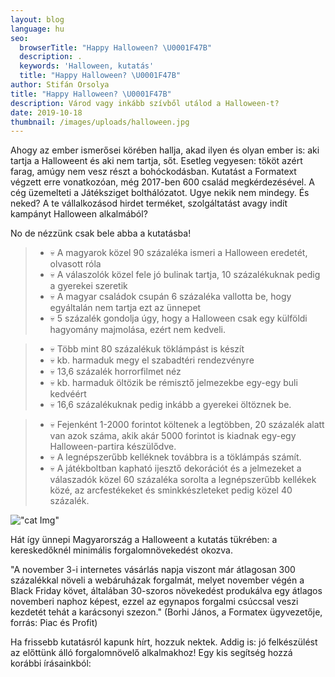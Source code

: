 ```yaml
---
layout: blog
language: hu
seo:
  browserTitle: "Happy Halloween? \U0001F47B"
  description: .
  keywords: 'Halloween, kutatás'
  title: "Happy Halloween? \U0001F47B"
author: Stifán Orsolya
title: "Happy Halloween? \U0001F47B"
description: Várod vagy inkább szívből utálod a Halloween-t?
date: 2019-10-18
thumbnail: /images/uploads/halloween.jpg
---
```


Ahogy az ember ismerősei körében hallja, akad ilyen és olyan ember is: aki tartja a Halloweent és aki nem tartja, sőt. Esetleg vegyesen: tököt azért farag, amúgy nem vesz részt a bohóckodásban. Kutatást a Formatext végzett erre vonatkozóan, még 2017-ben 600 család megkérdezésével. A cég üzemelteti a Játéksziget bolthálózatot. Ugye nekik nem mindegy. És neked? A te vállalkozásod hirdet terméket, szolgáltatást avagy indít kampányt Halloween alkalmából?

No de nézzünk csak bele abba a kutatásba!

> + 💀 A magyarok közel 90 százaléka ismeri a Halloween eredetét, olvasott róla 
> + 💀 A válaszolók közel fele jó bulinak tartja, 10 százalékuknak pedig a gyerekei szeretik
> + 💀 A magyar családok csupán 6 százaléka vallotta be, hogy egyáltalán nem tartja ezt az ünnepet
> + 💀 5 százalék gondolja úgy, hogy a Halloween csak egy külföldi hagyomány majmolása, ezért nem kedveli.



> + 💀 Több mint 80 százalékuk töklámpást is készít
> + 💀 kb. harmaduk megy el szabadtéri rendezvényre
> + 💀 13,6 százalék horrorfilmet néz
> + 💀 kb. harmaduk öltözik be rémisztő jelmezekbe egy-egy buli kedvéért
> + 💀 16,6 százalékuknak pedig inkább a gyerekei öltöznek be.



> + 💀 Fejenként 1-2000 forintot költenek a legtöbben, 20 százalék alatt van azok száma, akik akár 5000 forintot is kiadnak egy-egy Halloween-partira készülődve. 
> + 💀 A legnépszerűbb kelléknek továbbra is a töklámpás számít.
> + 💀 A játékboltban kapható ijesztő dekorációt és a jelmezeket a válaszadók közel 60 százaléka sorolta a legnépszerűbb kellékek közé, az arcfestékeket és sminkkészleteket pedig közel 40 százalék.  

!["cat Img"](https://images.unsplash.com/photo-1505904645664-def2335fb0d4?ixlib=rb-1.2.1&ixid=eyJhcHBfaWQiOjEyMDd9&auto=format&fit=crop&w=1677&q=80)



Hát így ünnepi Magyarország a Halloweent a kutatás tükrében: a kereskedőknél minimális forgalomnövekedést okozva. 

"A november 3-i internetes vásárlás napja viszont már átlagosan 300 százalékkal növeli a webáruházak forgalmát, melyet november végén a Black Friday követ, általában 30-szoros növekedést produkálva egy átlagos novemberi naphoz képest, ezzel az egynapos forgalmi csúccsal veszi kezdetét tehát a karácsonyi szezon." (Borhi János, a Formatex ügyvezetője, forrás: Piac és Profit)

Ha frissebb kutatásról kapunk hírt, hozzuk nektek. Addig is: jó felkészülést az előttünk álló forgalomnövelő alkalmakhoz! Egy kis segítség hozzá korábbi írásainkból:

